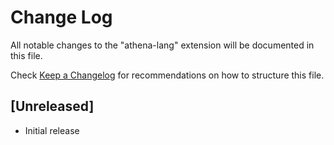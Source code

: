 # Change Log

All notable changes to the "athena-lang" extension will be documented in this file.

Check [Keep a Changelog](http://keepachangelog.com/) for recommendations on how to structure this file.

## [Unreleased]

- Initial release